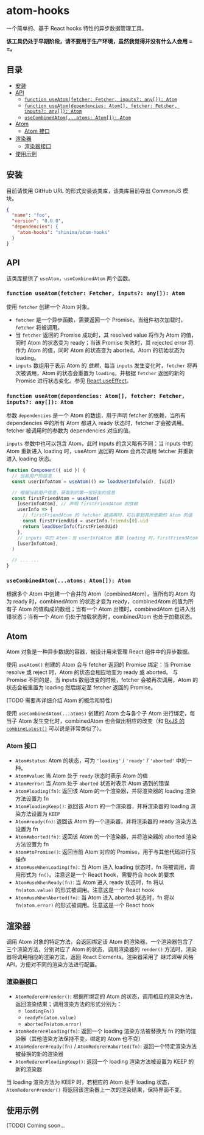 # atom-hooks

一个简单的、基于 React hooks 特性的异步数据管理工具。

**该工具仍处于早期阶段，请不要用于生产环境，虽然我觉得并没有什么人会用 = =。**

## 目录

- [安装](#%E5%AE%89%E8%A3%85)
- [API](#api)
  - [`function useAtom(fetcher: Fetcher, inputs?: any[]): Atom`](#function-useatomfetcher-fetcher-inputs-any-atom)
  - [`function useAtom(dependencies: Atom[], fetcher: Fetcher, inputs?: any[]): Atom`](#function-useatomdependencies-atom-fetcher-fetcher-inputs-any-atom)
  - [`useCombinedAtom(...atoms: Atom[]): Atom`](#usecombinedatomatoms-atom-atom)
- [Atom](#atom)
  - [Atom 接口](#atom-%E6%8E%A5%E5%8F%A3)
- [渲染器](#%E6%B8%B2%E6%9F%93%E5%99%A8)
  - [渲染器接口](#%E6%B8%B2%E6%9F%93%E5%99%A8%E6%8E%A5%E5%8F%A3)
- [使用示例](#%E4%BD%BF%E7%94%A8%E7%A4%BA%E4%BE%8B)

## 安装

目前请使用 GitHub URL 的形式安装该类库，该类库目前导出 CommonJS 模块。

```json
{
  "name": "foo",
  "version": "0.0.0",
  "dependencies": {
    "atom-hooks": "shinima/atom-hooks"
  }
}
```

## API

该类库提供了 `useAtom`，`useCombinedAtom` 两个函数。

### `function useAtom(fetcher: Fetcher, inputs?: any[]): Atom`

使用 `fetcher` 创建一个 Atom 对象。

- `fetcher` 是一个异步函数，需要返回一个 Promise。当组件初次加载时，`fetcher` 将被调用。
- 当 `fetcher` 返回的 Promise 成功时，其 resolved value 将作为 Atom 的值，同时 Atom 的状态变为 ready；当该 Promise 失败时，其 rejected error 将作为 Atom 的值，同时 Atom 的状态变为 aborted。Atom 的初始状态为 loading。
- `inputs` 数组用于表示 Atom 的 _依赖_，每当 `inputs` 发生变化时，`fetcher` 将再次被调用，Atom 的状态会重置为 `loading`，并根据 `fetcher` 返回的新的 Promise 进行状态变化。参见 [React.useEffect](https://reactjs.org/docs/hooks-reference.html#conditionally-firing-an-effect)。

### `function useAtom(dependencies: Atom[], fetcher: Fetcher, inputs?: any[]): Atom`

参数 `dependencies` 是一个 Atom 的数组，用于声明 fetcher 的依赖，当所有 dependencies 中的所有 Atom 都进入 ready 状态时，fetcher 才会被调用。fetcher 被调用时的参数为 dependencies 对应的值。

`inputs` 参数中也可以包含 Atom，此时 inputs 的含义略有不同：当 inputs 中的 Atom 重新进入 loading 时，useAtom 返回的 Atom 会再次调用 fetcher 并重新进入 loading 状态。

```javascript
function Component({ uid }) {
  // 当前用户的信息
  const userInfoAtom = useAtom(() => loadUserInfo(uid), [uid])

  // 根据当前用户信息，获取到的第一位好友的信息
  const firstFriendAtom = useAtom(
    [userInfoAtom], // 声明 firstFriendAtom 的依赖
    userInfo => {
      // firstFriendAtom 的 fetcher 被调用时，可以拿到其所依赖的 Atom 的值
      const firstFriendUid = userInfo.friends[0].uid
      return loadUserInfo(firstFriendUid)
    },
    // inputs 中的 Atom：当 userInfoAtom 重新 loading 时，firstFriendAtom 也会重置为 loading 状态
    [userInfoAtom],
  )

  // ... ...
}
```

### `useCombinedAtom(...atoms: Atom[]): Atom`

根据多个 Atom 中创建一个合并的 Atom（combinedAtom）。当所有的 Atom 均为 ready 时，combinedAtom 的状态才变为 ready，combinedAtom 的值为所有子 Atom 的值构成的数组；当有一个 Atom 出错时，combinedAtom 也进入出错状态；当有一个 Atom 仍处于加载状态时，combinedAtom 也处于加载状态。

## Atom

Atom 对象是一种异步数据的容器，被设计用来管理 React 组件中的异步数据。

使用 `useAtom()` 创建的 Atom 会与 fetcher 返回的 Promise 绑定：当 Promise resolve 或 reject 时，Atom 的状态会相应地变为 ready 或 aborted。 与 Promise 不同的是，当 inputs 数组改变的时候，fetcher 会被再次调用，Atom 的状态会被重置为 loading 然后绑定至 fetcher 返回的 Promise。

(TODO 需要再详细介绍 Atom 的概念和特性)

使用 `useCombinedAtom(...atoms)` 创建的 Atom 会与各个子 Atom 进行绑定，每当子 Atom 发生变化时，combinedAtom 也会做出相应的改变（和 [RxJS 的 `combineLatest()`](https://cn.rx.js.org/class/es6/Observable.js~Observable.html#static-method-combineLatest) 可以说是非常类似了）。

### Atom 接口

- `Atom#status`: Atom 的状态，可为 `'loading'` / `'ready'` / `'aborted'` 中的一种。
- `Atom#value`: 当 Atom 处于 `ready` 状态时表示 Atom 的值
- `Atom#error`: 当 Atom 处于 `aborted` 状态时表示 Atom 遇到的错误
- `Atom#loading(fn)`: 返回该 Atom 的一个渲染器，并将渲染器的 loading 渲染方法设置为 fn
- `Atom#loadingKeep()`: 返回该 Atom 的一个渲染器，并将渲染器的 loading 渲染方法设置为 `KEEP`
- `Atom#ready(fn)`: 返回该 Atom 的一个渲染器，并将渲染器的 ready 渲染方法设置为 fn
- `Atom#aborted(fn)`: 返回该 Atom 的一个渲染器，并将渲染器的 aborted 渲染方法设置为 fn
- `Atom#toPromise()`: 返回当前 Atom 对应的 Promise，用于与其他代码进行互操作
- `Atom#useWhenLoading(fn)`: 当 Atom 进入 loading 状态时，fn 将被调用，调用形式为 `fn()`。注意这是一个 React hook，需要符合 hook 的要求
- `Atom#useWhenReady(fn)`: 当 Atom 进入 ready 状态时，fn 将以 `fn(atom.value)` 的形式被调用。注意这是一个 React hook
- `Atom#useWhenAborted(fn)`: 当 Atom 进入 aborted 状态时，fn 将以 `fn(atom.error)` 的形式被调用。注意这是一个 React hook

## 渲染器

调用 Atom 对象的特定方法，会返回绑定该 Atom 的渲染器。一个渲染器包含了三个渲染方法，分别对应了 Atom 的状态，调用渲染器的 `render()` 方法时，渲染器将调用相应的渲染方法，返回 React Elements。渲染器采用了 _链式调用_ 风格 API，方便对不同的渲染方法进行配置。

### 渲染器接口

- `AtomRederer#render()`: 根据所绑定的 Atom 的状态，调用相应的渲染方法，返回渲染结果；调用渲染方法的形式分别为：
  - `loadingFn()`
  - `readyFn(atom.value)`
  - `abortedFn(atom.error)`
- `AtomRederer#loading(fn)`: 返回一个 loading 渲染方法被替换为 fn 的新的渲染器（其他渲染方法保持不变，绑定的 Atom 也不变）
- `AtomRederer#ready(fn)` / `AtomRederer#aborted(fn)`: 返回一个特定渲染方法被替换的新的渲染器
- `AtomRederer#loadingKeep()`: 返回一个 loading 渲染方法被设置为 KEEP 的新的渲染器

当 loading 渲染方法为 KEEP 时，若相应的 Atom 处于 loading 状态，`AtomRederer#render()` 将返回该渲染器上一次的渲染结果，保持界面不变。

## 使用示例

(TODO) Coming soon...
